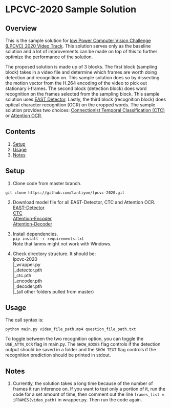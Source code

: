 # LPCVC-2020 Sample Solution

## Overview
This is the sample solution for [low Power Computer Vision Challenge (LPCVC) 2020 Video Track](https://lpcv.ai/2020CVPR/video-track). This solution serves only as the baseline solution and a lot of improvements can be made on top of this to further optimize the performance of the solution.

The proposed solution is made up of 3 blocks. The first block (sampling block) takes in a video file and determine which frames are worth doing detection and recognition on. This sample solution does so by dissecting the motion vector from the H.264 encoding of the video to pick out stationary i-frames. The second block (detection block) does word recognition on the frames selected from the sampling block. This sample solution uses [EAST Detector](https://arxiv.org/abs/1704.03155). Lastly, the third block (recognition block) does optical character recognition (OCR) on the cropped words. The sample solution provides two choices: [Connectionist Temporal Classification (CTC)](https://arxiv.org/pdf/1507.05717.pdf) or [Attention OCR](https://arxiv.org/pdf/1704.03549.pdf).

## Contents
1. [Setup](#setup)
2. [Usage](#usage)
3. [Notes](#notes)

## Setup
1. Clone code from master branch.
  ```shell
  git clone https://github.com/tanliyon/lpcvc-2020.git
  ```
  
2. Download model file for all EAST-Detector, CTC and Attention OCR.\
  [EAST-Detector](https://drive.google.com/open?id=1g6mRhhrpOfCPrM9fEEmMS52IY72w8nbi) \
  [CTC](https://drive.google.com/open?id=1Hq484_MHM4wE7SY-d67HKbX52WbFD4To) \
  [Attention-Encoder](https://drive.google.com/open?id=1Z0suqT8qBZowBxIYncp5QWxTmQLoxrqf) \
  [Attention-Decoder](https://drive.google.com/open?id=1jiUDCuoqBYqD0460ozSVcxL_QwEc0Wua)
  
3. Install dependencies.\
  `pip install -r requirements.txt`\
  Note that lanms might not work with Windows.
  
4. Check directory structure. It should be:\
lpcvc-2020\
|\_wrapper.py\
|\_detector.pth\
|\_ctc.pth\
|\_encoder.pth\
|\_decoder.pth\
|\_(all other folders pulled from master)

## Usage
The call syntax is:
```shell
python main.py video_file_path.mp4 question_file_path.txt
```

To toggle between the two recognition option, you can toggle the `USE_ATTN_OCR` flag in main.py. The `SHOW_BOXES` flag controls if the detection output should be saved in a folder and the `SHOW_TEXT` flag controls if the recognition prediction should be printed in stdout.

## Notes
1. Currently, the solution takes a long time because of the number of frames it run inference on. If you want to test only a portion of it, run the code for a set amount of time, then comment out the line `frames_list = iFRAMES(video_path)` in wrapper.py. Then run the code again.
